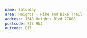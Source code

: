 ```yaml
---
name: Saturday
area: Heights - Hike and Bike Trail 
address: 1548 Heights Blvd 77008
postcode: E17 9NJ
outcode: E17
---
```


